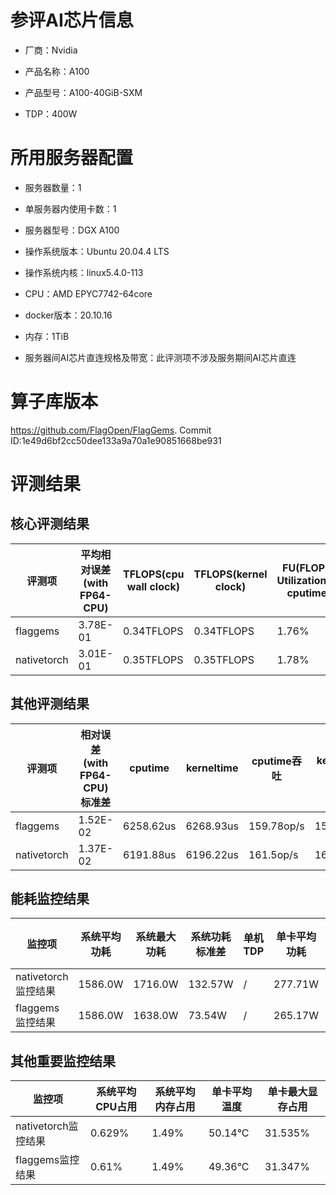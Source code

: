# 参评AI芯片信息

* 厂商：Nvidia


* 产品名称：A100
* 产品型号：A100-40GiB-SXM
* TDP：400W

# 所用服务器配置

* 服务器数量：1


* 单服务器内使用卡数：1
* 服务器型号：DGX A100
* 操作系统版本：Ubuntu 20.04.4 LTS
* 操作系统内核：linux5.4.0-113
* CPU：AMD EPYC7742-64core
* docker版本：20.10.16
* 内存：1TiB
* 服务器间AI芯片直连规格及带宽：此评测项不涉及服务期间AI芯片直连

# 算子库版本

https://github.com/FlagOpen/FlagGems. Commit ID:1e49d6bf2cc50dee133a9a70a1e90851668be931

# 评测结果

## 核心评测结果

| 评测项  | 平均相对误差(with FP64-CPU) | TFLOPS(cpu wall clock) | TFLOPS(kernel clock) | FU(FLOPS Utilization)-cputime | FU-kerneltime |
| ---- | -------------- | -------------- | ------------ | ------ | ----- |
| flaggems | 3.78E-01    | 0.34TFLOPS       | 0.34TFLOPS        | 1.76% | 1.76% |
| nativetorch | 3.01E-01    | 0.35TFLOPS      | 0.35TFLOPS      | 1.78%      | 1.78%    |

## 其他评测结果

| 评测项  | 相对误差(with FP64-CPU)标准差 | cputime | kerneltime | cputime吞吐 | kerneltime吞吐 | 无预热时延 | 预热后时延 |
| ---- | -------------- | -------------- | ------------ | ------------ | -------------- | -------------- | ------------ |
| flaggems | 1.52E-02    | 6258.62us       | 6268.93us        | 159.78op/s | 159.52op/s | 260125.31us | 6341.83us |
| nativetorch | 1.37E-02    | 6191.88us       | 6196.22us        | 161.5op/s | 161.39op/s | 502182.68us | 6247.1us |

## 能耗监控结果

| 监控项  | 系统平均功耗  | 系统最大功耗  | 系统功耗标准差 | 单机TDP | 单卡平均功耗 | 单卡最大功耗 | 单卡功耗标准差 | 单卡TDP |
| ---- | ------- | ------- | ------- | ----- | ------------ | ------------ | ------------- | ----- |
| nativetorch监控结果 | 1586.0W | 1716.0W | 132.57W   | /     | 277.71W       | 282.0W      | 5.05W        | 1586.0  |
| flaggems监控结果 | 1586.0W | 1638.0W | 73.54W   | /     | 265.17W       | 268.0W      | 3.53W        | 1586.0  |

## 其他重要监控结果

| 监控项  | 系统平均CPU占用 | 系统平均内存占用 | 单卡平均温度 | 单卡最大显存占用 |
| ---- | --------- | -------- | ------------ | -------------- |
| nativetorch监控结果 | 0.629%    | 1.49%   | 50.14°C       | 31.535%        |
| flaggems监控结果 | 0.61%    | 1.49%   | 49.36°C       | 31.347%        |
